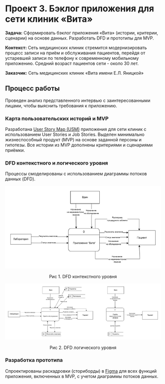 # Проект 3. Бэклог приложения для сети клиник «Вита»

**Задача:** Сформировать бэклог приложения «Вита» (истории, критерии, сценарии) на основе данных.
Разработать DFD и прототипы для MVP.

**Контекст:** Сеть медицинских клиник стремится модернизировать процесс записи на приём и обслуживания пациентов, перейдя от устаревшей записи по телефону к современному мобильному приложению. Средний возраст пациентов сети - около 30 лет.

**Заказчик:** Сеть медицинских клиник «Вита имени Е.Л. Яницкой»


## Процесс работы
Проведен анализ представленного интервью с заинтересованными лицами, чтобы выяснить требования к приложению.


### Карта пользовательских историй и MVP

Разработана [User Story Map (USM)](https://miro.com/app/board/uXjVLEYxzU4=/?share_link_id=676315146568) приложения для сети клиник с использованием User Stories и Job Stories. Выделен минимально жизнеспособный продукт (MVP) на основе заданной персоны и гипотезы.
Все истории из MVP дополнены критериями и сценариями приёмки.


### DFD контекстного и логического уровня

Процессы смоделированы с использованием диаграммы потоков данных (DFD).

![Обновленная диаграмма UML](https://github.com/EVTrukhina/practicum_Y/blob/main/DFD%20контекстная%20клиника.png)
<p align="center">Рис 1. DFD контекстного уровня </p>

![Обновленная диаграмма UML](https://github.com/EVTrukhina/practicum_Y/blob/main/DFD%20логическая.png)
<p align="center">Рис 2. DFD логического уровня </p>

### Разработка прототипа

Спроектированы раскадровки (сториборды) в [Figma](https://www.figma.com/design/yZhgnUkSnIn2mves1XnrgR/%D0%9F%D1%80%D0%BE%D0%B5%D0%BA%D1%82-3?node-id=804-632&t=by88asUpoCzUJrwt-1) для всех функций приложения, включенных в MVP, с учетом диаграммы потоков данных.

